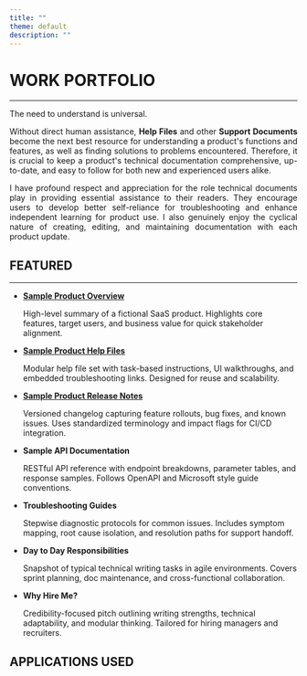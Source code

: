 ```yaml
---
title: ""
theme: default
description: ""
---
```


# WORK PORTFOLIO
---
<p style="text-align: justify;">
The need to understand is universal.
</p>

<p style="text-align: justify;">
Without direct human assistance, <strong>Help Files</strong> and other <strong>Support Documents</strong> become the next best resource for understanding a product's functions and features, as well as finding solutions to problems encountered. Therefore, it is crucial to keep a product's technical documentation comprehensive, up-to-date, and easy to follow for both new and experienced users alike.
</p>

<p style="text-align: justify;">
I have profound respect and appreciation for the role technical documents play in providing essential assistance to their readers. They encourage users to develop better self-reliance for troubleshooting and enhance independent learning for product use. I also genuinely enjoy the cyclical nature of creating, editing, and maintaining documentation with each product update.
</p>

## **FEATURED**
---

- [**Sample Product Overview**](https://hiredale.github.io/daleydose/)
  
  High-level summary of a fictional SaaS product. Highlights core features, target users, and business value for quick stakeholder alignment.
  
- [**Sample Product Help Files**](https://hiredale.github.io/daleydose/help-files)
  
  Modular help file set with task-based instructions, UI walkthroughs, and embedded troubleshooting links. Designed for reuse and scalability.
  
- [**Sample Product Release Notes**](https://hiredale.github.io/daleydose/release-notes-v1.4)
  
  Versioned changelog capturing feature rollouts, bug fixes, and known issues. Uses standardized terminology and impact flags for CI/CD integration.

- **Sample API Documentation**
  
  RESTful API reference with endpoint breakdowns, parameter tables, and response samples. Follows OpenAPI and Microsoft style guide conventions.

- **Troubleshooting Guides**
  
  Stepwise diagnostic protocols for common issues. Includes symptom mapping, root cause isolation, and resolution paths for support handoff.

- **Day to Day Responsibilities**
  
  Snapshot of typical technical writing tasks in agile environments. Covers sprint planning, doc maintenance, and cross-functional collaboration.

- **Why Hire Me?**
  
  Credibility-focused pitch outlining writing strengths, technical adaptability, and modular thinking. Tailored for hiring managers and recruiters.


## **APPLICATIONS USED**
